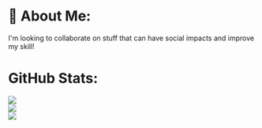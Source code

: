 # 💫 About Me:
I'm looking to collaborate on stuff that can have social impacts and improve my skill!

# GitHub Stats:
![](https://github-readme-stats.vercel.app/api?username=krooldonutz&theme=react&hide_border=false&include_all_commits=true&count_private=true)<br/>
![](https://github-readme-streak-stats.herokuapp.com/?user=krooldonutz&theme=react&hide_border=false)<br/>
![](https://github-readme-stats.vercel.app/api/top-langs/?username=krooldonutz&theme=react&hide_border=false&include_all_commits=true&count_private=true&layout=compact)




